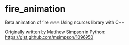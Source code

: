 # fire_animation

Beta animation of fire 🔥🔥🔥
Using ncurces library with C++


Originally written by Matthew Simpson in Python: https://gist.github.com/msimpson/1096950
